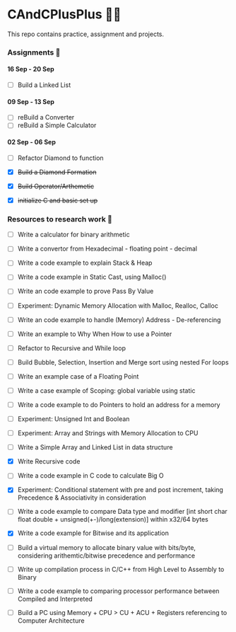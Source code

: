 # CAndCPlusPlus 👨‍💻
This repo contains practice, assignment and projects. 


### Assignments 📝

#### 16 Sep - 20 Sep

- [ ] Build a Linked List 

#### 09 Sep - 13 Sep 

- [ ] reBuild a Converter 
- [ ] reBuild a Simple Calculator

#### 02 Sep - 06 Sep 

- [ ] Refactor Diamond to function 
- [x] ~~Build a Diamond Formation~~ 
- [x] ~~Build Operator/Arthemetic~~
- [x] ~~initialize C and basic set up~~


### Resources to research work 🤔

- [ ] Write a calculator for binary arithmetic
- [ ] Write a convertor from Hexadecimal - floating point - decimal 

- [ ] Write a code example to explain Stack & Heap 
- [ ] Write a code example in Static Cast, using Malloc()  
- [ ] Write an code example to prove Pass By Value 
- [ ] Experiment: Dynamic Memory Allocation with Malloc, Realloc, Calloc
- [ ] Write an code example to handle (Memory) Address - De-referencing
- [ ] Write an example to Why When How to use a Pointer

- [ ] Refactor to Recursive and While loop
- [ ] Build Bubble, Selection, Insertion and Merge sort using nested For loops

- [ ] Write an example case of a Floating Point 

- [ ] Write a case example of Scoping: global variable using static 
- [ ] Write a code example to do Pointers to hold an address for a memory 

- [ ] Experiment: Unsigned Int and Boolean   

- [ ] Experiment: Array and Strings with Memory Allocation to CPU

- [ ] Write a Simple Array and Linked List in data structure 
- [x] Write Recursive code 
- [ ] Write a code example in C code to calculate Big O
 
- [x] Experiment: Conditional statement with pre and post increment, taking Precedence & Associativity in consideration 

- [ ] Write a code example to compare Data type and modifier [int short char float double + unsigned(+-)/long(extension)] within x32/64 bytes
- [x] Write a code example for Bitwise and its application 
- [ ] Build a virtual memory to allocate binary value with bits/byte, considering arithemtic/bitwise precedence and performance

- [ ] Write up compilation process in C/C++ from High Level to Assembly to Binary
- [ ] Write a code example to comparing processor performance between Compiled and Interpreted 
- [ ] Build a PC using Memory + CPU > CU + ACU + Registers referencing to Computer Architecture 
